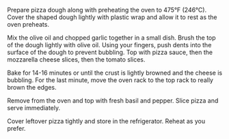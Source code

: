Prepare pizza dough along with preheating the oven to 475°F (246°C). Cover the shaped dough lightly with plastic wrap and allow it to rest as the oven preheats.

Mix the olive oil and chopped garlic together in a small dish. Brush the top of the dough lightly with olive oil. Using your fingers, push dents into the surface of the dough to prevent bubbling. Top with pizza sauce, then the mozzarella cheese slices, then the tomato slices.

Bake for 14-16 minutes or until the crust is lightly browned and the cheese is bubbling. For the last minute, move the oven rack to the top rack to really brown the edges.

Remove from the oven and top with fresh basil and pepper. Slice pizza and serve immediately.

Cover leftover pizza tightly and store in the refrigerator. Reheat as you prefer.